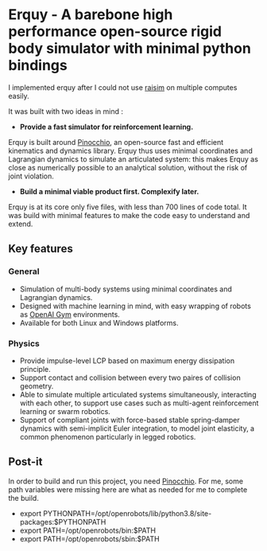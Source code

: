 # Erquy - A barebone high performance open-source rigid body simulator with minimal python bindings

I implemented erquy after I could not use [raisim](https://raisim.com/) on multiple computes easily.

It was built with two ideas in mind :

- **Provide a fast simulator for reinforcement learning.**

Erquy is built around [Pinocchio](https://github.com/stack-of-tasks/pinocchio), an open-source fast and efficient kinematics and dynamics library. Erquy thus uses minimal coordinates and Lagrangian dynamics to simulate an articulated system: this makes Erquy as close as numerically possible to an analytical solution, without the risk of joint violation.

- **Build a minimal viable product first. Complexify later.**

Erquy is at its core only five files, with less than 700 lines of code total. It was build with minimal features to make the code easy to understand and extend. 

## Key features

### General

- Simulation of multi-body systems using minimal coordinates and Lagrangian dynamics.
- Designed with machine learning in mind, with easy wrapping of robots as [OpenAI Gym](https://github.com/openai/gym) environments.
- Available for both Linux and Windows platforms.

### Physics

- Provide impulse-level LCP based on maximum energy dissipation principle.
- Support contact and collision between every two paires of collision geometry.
- Able to simulate multiple articulated systems simultaneously, interacting with each other, to support use cases such as multi-agent reinforcement learning or swarm robotics.
- Support of compliant joints with force-based stable spring-damper dynamics with semi-implicit Euler integration, to model joint elasticity, a common phenomenon particularly in legged robotics.



## Post-it

In order to build and run this project, you need [Pinocchio](https://github.com/stack-of-tasks/pinocchio). For me, some path variables were missing here are what as needed for me to complete the build.

- export PYTHONPATH=/opt/openrobots/lib/python3.8/site-packages:$PYTHONPATH
- export PATH=/opt/openrobots/bin:$PATH
- export PATH=/opt/openrobots/sbin:$PATH
